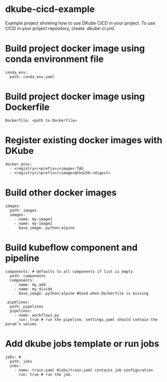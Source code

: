 # dkube-cicd-example

Example project showing how to use DKube CICD in your project. To use CICD in your project repository, create .dkube-ci.yml.

# Build project docker image using conda environment file
```
conda_env:                        
  path: conda_env.yaml
```
# Build project docker image using Dockerfile
```
Dockerfile: <path to Dockerfile>
```
# Register existing docker images with DKube
```
docker_envs: 
  - <registry>/<prefix>/<image>:TAG
  - <registry>/<prefix>/<image>@sha256:<digest>
```

# Build other docker images
```
images:
  path: images
  images:
    - name: my-image1
    - name: my-image2
      base_image: python:alpine
 ```
  
# Build kubeflow component and pipeline
```
components: # defaults to all components if list is empty
  path: components
  components:
    - name: my_add
    - name: my_divide
      base_image: python:alpine #Used when Dockerfile is missing
      
 pipelines:
  path: pipelines
  pipelines:
    - name: workflow1.py
      run: true # run the pipeline. settings.yaml should contain the param's values
 ```
 # Add dkube jobs template or run jobs
```
jobs: # 
  path: jobs
  jobs:
    - name: train.yaml #jobs/train.yaml contains job configuration
      run: true # run the job. 
 ```
